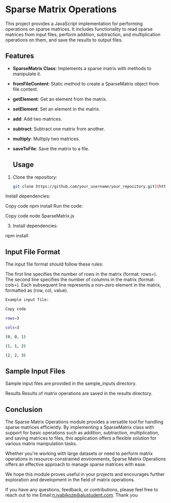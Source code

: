 # Sparse Matrix Operations

This project provides a JavaScript implementation for performing operations on sparse matrices. It includes functionality to read sparse matrices from input files, perform addition, subtraction, and multiplication operations on them, and save the results to output files.


## Features

- **SparseMatrix Class**: Implements a sparse matrix with methods to manipulate it.
- **fromFileContent**: Static method to create a SparseMatrix object from file content.
- **getElement**: Get an element from the matrix.
- **setElement**: Set an element in the matrix.
- **add**: Add two matrices.
- **subtract**: Subtract one matrix from another.
- **multiply**: Multiply two matrices.
- **saveToFile**: Save the matrix to a file.


  ## Usage

1. Clone the repository:

   ```bash
   git clone https://github.com/your_username/your_repository.git](https://github.com/nellyiya/SparseMatrix.git
Install dependencies:


Copy code
npm install
Run the code:


Copy code
node SparseMatrix.js


3. Install dependencies:

npm install


## Input File Format

The input file format should follow these rules:

The first line specifies the number of rows in the matrix (format: rows=<numRows>).
The second line specifies the number of columns in the matrix (format: cols=<numCols>).
Each subsequent line represents a non-zero element in the matrix, formatted as (row, col, value).

 ```bash
Example input file:

Copy code

rows=3

cols=3

(0, 0, 1)

(1, 1, 2)

(2, 2, 3)

```
## Sample Input Files

Sample input files are provided in the sample_inputs directory.

Results
Results of matrix operations are saved in the results directory.

## Conclusion

The Sparse Matrix Operations module provides a versatile tool for handling sparse matrices efficiently. By implementing a SparseMatrix class with support for basic operations such as addition, subtraction, multiplication, and saving matrices to files, this application offers a flexible solution for various matrix manipulation tasks.

Whether you're working with large datasets or need to perform matrix operations in resource-constrained environments, Sparse Matrix Operations offers an effective approach to manage sparse matrices with ease.

We hope this module proves useful in your projects and encourages further exploration and development in the field of matrix operations.

If you have any questions, feedback, or contributions, please feel free to reach out to me 
Email:n.iyabikoze@alustudent.com. Thank you 


